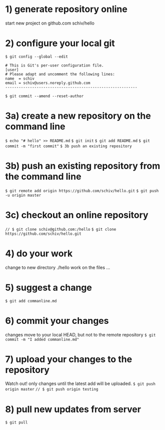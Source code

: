 # 1) generate repository online
start new project on github.com
schiv/hello

# 2) configure your local git
`$ git config --global --edit`
```----------------------------------------------------------- 
# This is Git's per-user configuration file.
[user]
# Please adapt and uncomment the following lines:
name  = schiv
email = schiv@users.noreply.github.com
-----------------------------------------------------------
```
`$ git commit --amend --reset-author`

# 3a) create a new repository on the command line
`$ echo "# hello" >> README.md`
`$ git init`
`$ git add README.md`
`$ git commit -m "first commit"`
`$ 3b push an existing repository`

# 3b) push an existing repository from the command line
`$ git remote add origin https://github.com/schiv/hello.git`
`$ git push -u origin master`

# 3c) checkout an online repository
`// $ git clone schiv@github.com:/hello`
`$ git clone https://github.com/schiv/hello.git`

# 4) do your work
change to new directory ./hello
work on the files ...

# 5) suggest a change
`$ git add commanline.md`

# 6) commit your changes
changes move to your local HEAD, but not to the remote repository
`$ git commit -m "I added commanline.md"`

# 7) upload your changes to the repository
Watch out! only changes until the latest add will be uploaded. 
`$ git push origin master`
`// $ git push origin testing`

# 8) pull new updates from server
`$ git pull`